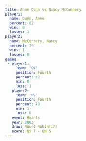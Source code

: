 ```yaml
---
title: Anne Dunn vs Nancy McConnery
player1:                
  name: Dunn, Anne      
  percent: 82           
  wins: 0               
  losses: 1             
player2:                
  name: McConnery, Nancy
  percent: 79           
  wins: 1               
  losses: 0             
games:
 - player1:          
     team: 'ON'      
     position: Fourth
     percent: 82     
     win: 0          
     loss: 1         
   player2:          
     team: 'NS'      
     position: Fourth
     percent: 79     
     win: 1          
     loss: 0         
   event: Hearts        
   year: 2003           
   draw: Round Robin(17)
   score: NS 7 - ON 5   
---
```

